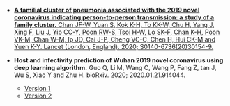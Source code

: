 * [**A familial cluster of pneumonia associated with the 2019 novel coronavirus indicating person-to-person transmission: a study of a family cluster.** Chan JF-W, Yuan S, Kok K-H, To KK-W, Chu H, Yang J, Xing F, Liu J, Yip CC-Y, Poon RW-S, Tsoi H-W, Lo SK-F, Chan K-H, Poon VK-M, Chan W-M, Ip JD, Cai J-P, Cheng VC-C, Chen H, Hui CK-M and Yuen K-Y. Lancet (London, England). 2020; S0140-6736(20)30154-9.](https://www.thelancet.com/journals/lancet/article/PIIS0140-6736(20)30154-9/fulltext)

* **Host and infectivity prediction of Wuhan 2019 novel coronavirus using deep learning algorithm.** Guo Q, Li M, Wang C, Wang P, Fang Z, tan J, Wu S, Xiao Y and Zhu H. bioRxiv. 2020; 2020.01.21.914044.
  + [Version 1](https://www.biorxiv.org/content/10.1101/2020.01.21.914044v1?versioned=true)
  + [Version 2](https://www.biorxiv.org/content/10.1101/2020.01.21.914044v2)
